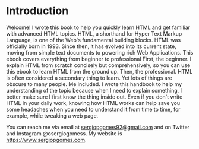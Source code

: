 # Introduction

Welcome!
I wrote this book to help you quickly learn HTML and get familiar with advanced HTML topics.
HTML, a shorthand for Hyper Text Markup Language, is one of the Web's fundamental building blocks.
HTML was officially born in 1993. Since then, it has evolved into its current state, moving from simple text documents to powering rich Web Applications.
This ebook covers everything from beginner to professional
First, the beginner. I explain HTML from scratch concisely but comprehensively, so you can use this ebook to learn HTML from the ground up.
Then, the professional. HTML is often considered a secondary thing to learn.
Yet lots of things are obscure to many people. Me included. I wrote this handbook to help my understanding of the topic because when I need to explain something, I better make sure I first know the thing inside out.
Even if you don't write HTML in your daily work, knowing how HTML works can help save you some headaches when you need to understand it from time to time, for example, while tweaking a web page.

You can reach me via email at <sergiopgomes92@gmail.com> and on Twitter and Instagram @osergiogomess.
My website is <https://www.sergiopgomes.com>.

